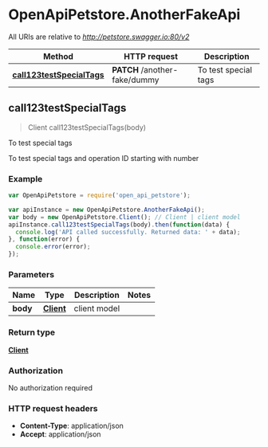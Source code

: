 # OpenApiPetstore.AnotherFakeApi

All URIs are relative to *http://petstore.swagger.io:80/v2*

Method | HTTP request | Description
------------- | ------------- | -------------
[**call123testSpecialTags**](AnotherFakeApi.md#call123testSpecialTags) | **PATCH** /another-fake/dummy | To test special tags



## call123testSpecialTags

> Client call123testSpecialTags(body)

To test special tags

To test special tags and operation ID starting with number

### Example

```javascript
var OpenApiPetstore = require('open_api_petstore');

var apiInstance = new OpenApiPetstore.AnotherFakeApi();
var body = new OpenApiPetstore.Client(); // Client | client model
apiInstance.call123testSpecialTags(body).then(function(data) {
  console.log('API called successfully. Returned data: ' + data);
}, function(error) {
  console.error(error);
});

```

### Parameters



Name | Type | Description  | Notes
------------- | ------------- | ------------- | -------------
 **body** | [**Client**](Client.md)| client model | 

### Return type

[**Client**](Client.md)

### Authorization

No authorization required

### HTTP request headers

- **Content-Type**: application/json
- **Accept**: application/json

